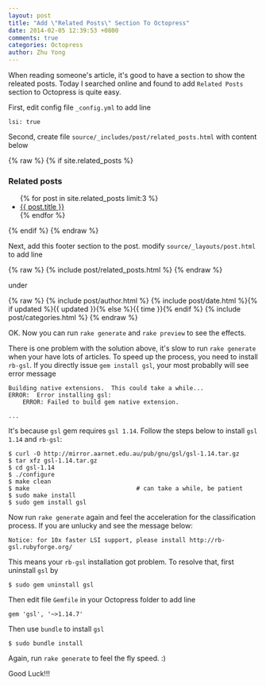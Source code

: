 ```yaml
---
layout: post
title: "Add \"Related Posts\" Section To Octopress"
date: 2014-02-05 12:39:53 +0800
comments: true
categories: Octopress
author: Zhu Yong
---
```


When reading someone's article, it's good to have a section to show the releated posts. Today I searched online and found to add `Related Posts` section to Octopress is quite easy. 

First, edit config file `_config.yml` to add line

    lsi: true

Second, create file `source/_includes/post/related_posts.html` with content below

{% raw %}
    {% if site.related_posts %}
      <h3>Related posts</h3>
      <ul class="posts">
      {% for post in site.related_posts limit:3 %}
        <li class="related">
          <a href="{{ root_url }}{{ post.url }}">{{ post.title }}</a>
        </li>
      {% endfor %}
      </ul>
    {% endif %}
{% endraw %}

Next, add this footer section to the post. modify `source/_layouts/post.html` to add line 

{% raw %}
    {% include post/related_posts.html %}
{% endraw %}

under 

{% raw %}
    {% include post/author.html %}
    {% include post/date.html %}{% if updated %}{{ updated }}{% else %}{{ time }}{% endif %}
    {% include post/categories.html %}
{% endraw %}

OK. Now you can run `rake generate` and `rake preview` to see the effects.

There is one problem with the solution above, it's slow to run `rake generate` when your have lots of articles. To speed up the process, you need to install `rb-gsl`. If you directly issue `gem install gsl`, your most probablly will see error message 

    Building native extensions.  This could take a while...
    ERROR:  Error installing gsl:
        ERROR: Failed to build gem native extension.
    
    ...

It's because `gsl` gem requires `gsl 1.14`. Follow the steps below to install `gsl 1.14` and `rb-gsl`:

    $ curl -O http://mirror.aarnet.edu.au/pub/gnu/gsl/gsl-1.14.tar.gz
    $ tar xfz gsl-1.14.tar.gz
    $ cd gsl-1.14
    $ ./configure
    $ make clean
    $ make                              # can take a while, be patient
    $ sudo make install
    $ sudo gem install gsl

Now run `rake generate` again and feel the acceleration for the classification process. If you are unlucky and see the message below:

    Notice: for 10x faster LSI support, please install http://rb-gsl.rubyforge.org/

This means your `rb-gsl` installation got problem. To resolve that, first uninstall `gsl` by 

    $ sudo gem uninstall gsl

Then edit file `Gemfile` in your Octopress folder to add line 

    gem 'gsl', '~>1.14.7'

Then use `bundle` to install `gsl`
 
    $ sudo bundle install

Again, run `rake generate` to feel the fly speed. :) 

Good Luck!!!